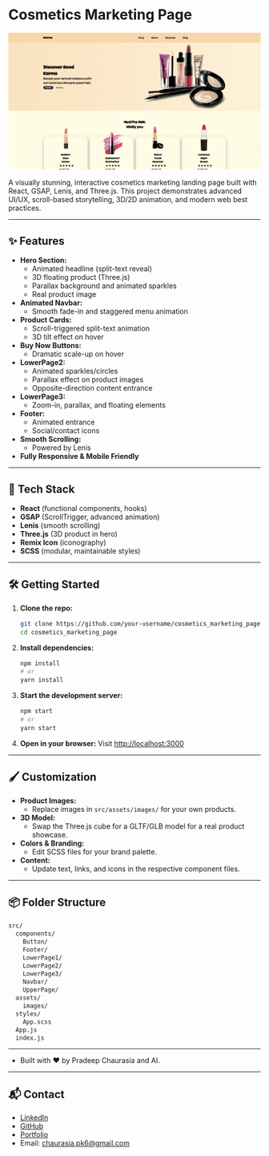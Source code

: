 # Cosmetics Marketing Page

![Project Screenshot](screenshots/screenshot.png)

A visually stunning, interactive cosmetics marketing landing page built with React, GSAP, Lenis, and Three.js. This project demonstrates advanced UI/UX, scroll-based storytelling, 3D/2D animation, and modern web best practices.

---

## ✨ Features

- **Hero Section:**
  - Animated headline (split-text reveal)
  - 3D floating product (Three.js)
  - Parallax background and animated sparkles
  - Real product image
- **Animated Navbar:**
  - Smooth fade-in and staggered menu animation
- **Product Cards:**
  - Scroll-triggered split-text animation
  - 3D tilt effect on hover
- **Buy Now Buttons:**
  - Dramatic scale-up on hover
- **LowerPage2:**
  - Animated sparkles/circles
  - Parallax effect on product images
  - Opposite-direction content entrance
- **LowerPage3:**
  - Zoom-in, parallax, and floating elements
- **Footer:**
  - Animated entrance
  - Social/contact icons
- **Smooth Scrolling:**
  - Powered by Lenis
- **Fully Responsive & Mobile Friendly**

---

## 🚀 Tech Stack

- **React** (functional components, hooks)
- **GSAP** (ScrollTrigger, advanced animation)
- **Lenis** (smooth scrolling)
- **Three.js** (3D product in hero)
- **Remix Icon** (iconography)
- **SCSS** (modular, maintainable styles)

---

## 🛠️ Getting Started

1. **Clone the repo:**
   ```bash
   git clone https://github.com/your-username/cosmetics_marketing_page.git
   cd cosmetics_marketing_page
   ```
2. **Install dependencies:**
   ```bash
   npm install
   # or
   yarn install
   ```
3. **Start the development server:**
   ```bash
   npm start
   # or
   yarn start
   ```
4. **Open in your browser:**
   Visit [http://localhost:3000](http://localhost:3000)

---

## 🖌️ Customization

- **Product Images:**
  - Replace images in `src/assets/images/` for your own products.
- **3D Model:**
  - Swap the Three.js cube for a GLTF/GLB model for a real product showcase.
- **Colors & Branding:**
  - Edit SCSS files for your brand palette.
- **Content:**
  - Update text, links, and icons in the respective component files.

---

## 📦 Folder Structure

```
src/
  components/
    Button/
    Footer/
    LowerPage1/
    LowerPage2/
    LowerPage3/
    Navbar/
    UpperPage/
  assets/
    images/
  styles/
    App.scss
  App.js
  index.js
```

---

- Built with ❤️ by Pradeep Chaurasia and AI.

---

## 📬 Contact
- [LinkedIn](https://www.linkedin.com/in/pradeepchaurasia93)
- [GitHub](https://github.com/chaurasiapk)
- [Portfolio](https://chaurasiapk.github.io/profile)
- Email: chaurasia.pk6@gmail.com
